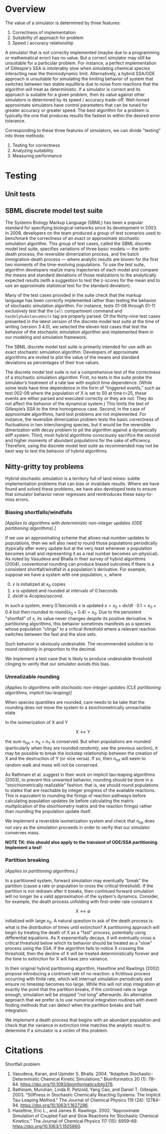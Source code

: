 # Overview

The value of a simulator is determined by three features:

1. Correctness of implementation
2. Suitability of approach for problem
3. Speed / accuracy relationship

A simulator that is not correctly implemented (maybe due to a programming or mathematical error) has no value. But a correct simulator may still be unsuitable for a particular problem. For instance, a perfect implementation of Gillespie's SSA is intolerably slow when simulating chemical species interacting near the thermodynamic limit. Alternatively, a hybrid SSA/ODE approach is unsuitable for simulating the limiting behavior of system that switches between two stable equilibria due to noise from reactions that the algorithm will treat as deterministic. If a simulator is correct and its approach is suitable for a given problem, then its value against other simulators is determined by its speed / accuracy trade-off. Well-honed approximate simulators have control parameters that can be tuned for greater accuracy or greater speed. The best algorithm for a problem is typically the one that produces results the fastest to within the desired error tolerance.

Corresponding to these three features of simulators, we can divide "testing" into three methods:

1. Testing for correctness
2. Analyzing suitability
3. Measuring performance

# Testing

## Unit tests

## SBML discrete model test suite

The Systems Biology Markup Language (SBML) has been a popular standard for specifying biological networks since its development in 2003. In 2008, developers on the team produced a group of test scenarios used to benchmark the correctness of an exact or approximate stochastic simulation algorithm. This group of test cases, called the SBML discrete model test suite, specifies variations of three basic models — the birth-death process, the reversible dimerization process, and the batch immigration-death process — where analytic results are known for the first two moments of the time-evolving populations. To use the test suite, algorithm developers realize many trajectories of each model and compare the means and standard deviations of those realizations to the analytically expected results (with a suggestion to test the z-scores for the mean and to use an approximate statistical test for the standard deviation).

Many of the test cases provided in the suite check that the markup language has been correctly implemented rather than testing the behavior of stochastic simulation algorithm. For instance, tests 01-08 through 01-11 exclusively test that the `Cell` compartment command and `hasOnlySubstanceUnits` tag are properly parsed. Of the thirty-nine test cases presented in the latest version of the discrete model test suite at the time of writing (version 3.4.0), we selected the eleven test cases that test the behavior of the stochastic simulation algorithm and implemented them in our modeling and simulation framework.

The SBML discrete model test suite is primarily intended for use with an exact stochastic simulation algorithm. Developers of approximate algorithms are invited to plot the value of the means and standard deviations as percentages of their true values.

The discrete model test suite is not a comprehensive test of the correctness of a stochastic simulation algorithm. First, no tests in the suite probe the simulator’s treatment of a rate law with explicit time dependence. (While some tests have time dependence in the form of “triggered events,” such as test 002-09 where the population of X is set to 50 at time t=25, these events are either parsed and executed correctly or they are not. They do not affect the behavior of the dynamical system.) This limits the test of Gillespie’s SSA to the time homogenous case. Second, in the case of approximate algorithms, hard test problems are not implemented. For instance, the reversible dimerization problem tests the basic correctness of fluctuations in two interchanging species, but it would be the reversible dimerization with decay problem to pit the algorithm against a dynamically stiff system. Third, most hybrid algorithms consciously sacrifice the second and higher moments of abundant populations for the sake of efficiency. Therefore, using the discrete model test suite as recommended may not be best way to test the behavior of hybrid algorithms. 

## Nitty-gritty toy problems

Hybrid stochastic simulation is a territory full of land mines: subtle implementation problems that can bias or invalidate results. Where we have found and solved these problems, we have also developed tests to ensure that simulator behavior never regresses and reintroduces these easy-to-miss errors.

### Biasing shortfalls/windfalls

*[Applies to algorithms with deterministic non-integer updates (ODE partitioning algorithms).]*

If we use an approximating scheme that allows real number updates to populations, then we will also need to round those populations periodically (typically after every update but at the very least whenever a population becomes small and representing it as a real number becomes un-physical). As noted by Vasudeva and Bhalla in their survey of hybrid algorithms (2004), conventional rounding can produce biased outcomes if there is a consistent shortfall/windfall in a population's derivative. For example, suppose we have a system with one population, `x`, where

0. $x$ is initialized at $x_0$ copies
1. $x$ is updated and rounded at intervals of $0.1 \text{seconds}$
2. $dx/dt$ is $4 \text{copies} / {second}$.

In such a system, every $0.1 \text{seconds}$ $x$ is updated $x = x_0 + dx/dt \cdot 0.1 = x_0 + 0.4$ but then rounded to $\text{round}(x_0 + 0.4) = x_0$. Due to the persistent "shortfall" of $x$, its value never changes despite its positive derivative. In partitioning algorithms, this behavior sometimes manifests as a species whose population "clings" to a critical threshold where a relevant reaction switches between the fast and the slow sets.

Such behavior is obviously undesirable. The recommended solution is to round *randomly* in proportion to the decimal.

We implement a test case that is likely to produce undesirable threshold clinging to verify that our simulator avoids this bias.

### Unrealizable rounding

*[Applies to algorithms with stochastic non-integer updates (CLE partitioning algorithms, implicit tau-leaping)]*

When species quantities are rounded, care needs to be take that the rounding does not move the system to a stoichiometrically unreachable state.

In the isomerization of X and Y

```math
\text{X} \leftrightarrow \text{Y}
```

the sum $n_{\text{tot}} = n_\text{X} + n_\text{Y}$ is conserved. But when populations are rounded (particularly when they are rounded *randomly*, see the previous section), it may be possible to break the lockstep relationship between the creation of X and the destruction of Y (or vice versa). If so, then $n_{\text{tot}}$ will seem to random walk and mass will not be conserved.

As Rathinam et al. suggest in their work on implicit tau-leaping algorithms (2003), to prevent this unwanted behavior, rounding should be done in a "stoichiometrically realizable" fashion: that is, we should round populations to states that are reachable by integer progress of the available reactions. This is equivalent to rounding the firings of reaction pathways before calculating population updates (ie before calculating the matrix multiplication of the stoichiometry matrix and the reaction firings) rather than rounding the population update itself.

We implement a reversible isomerization system and check that $n_{\text{tot}}$ does not vary as the simulation proceeds in order to verify that our simulator conserves mass.

**NOTE TK: this should also apply to the transient of ODE/SSA partitioning. Implement a test!**

### Partition breaking

*[Applies to partitioning algorithms.]*

In a partitioned system, forward simulation may eventually "break" the partition (cause a rate or population to cross the critical threshold). If the partition is not redrawn after it breaks, then continued forward simulation will no longer be a valid approximation of the system's dynamics. Consider, for example, the death process unfolding with first-order rate constant $k$

```math
\text{X} \leftrightarrow \emptyset
```

initialized with large $x_0$. A natural question to ask of the death process is: what is the distribution of times until extinction? A partitioning approach will begin by treating the death of $\text{X}$ as a "fast" process, potentially using differential equations. As $\text{X}$ exponentially decays, it will eventually cross a critical threshold below which its behavior should be treated as a "slow" process using the SSA. If the algorithm fails to notice $\text{X}$ crossing the threshold, then the decline of $\text{X}$ will be treated deterministically forever and the time to extinction for $\text{X}$ will have zero variance.

In their original hybrid partitioning algorithm, Haseltine and Rawlings (2002) propose introducing a contrived rate of no reaction: a fictitious process occurring with finite rate, which will interrupt simulation periodically and ensure no timestep becomes too large. While this will not stop integration at exactly the point that the partition breaks, if the contrived rate is large enough, simulation will be stopped "not long" afterwards. An alternative approach that we prefer is to use numerical integration routines with event finding methods that can detect when the partition breaks and halt integration.

We implement a death process that begins with an abundant population and check that the variance in extinction time matches the analytic result to determine if a simulator is a victim of this problem.

# Citations

Shortfall problem
1. Vasudeva, Karan, and Upinder S. Bhalla. 2004. “Adaptive Stochastic-Deterministic Chemical Kinetic Simulations.” Bioinformatics 20 (1): 78–84. https://doi.org/10.1093/bioinformatics/btg376.
2. Rathinam, Muruhan, Linda R. Petzold, Yang Cao, and Daniel T. Gillespie. 2003. “Stiffness in Stochastic Chemically Reacting Systems: The Implicit Tau-Leaping Method.” The Journal of Chemical Physics 119 (24): 12784–94. https://doi.org/10.1063/1.1627296.
3. Haseltine, Eric L., and James B. Rawlings. 2002. “Approximate Simulation of Coupled Fast and Slow Reactions for Stochastic Chemical Kinetics.” The Journal of Chemical Physics 117 (15): 6959–69. https://doi.org/10.1063/1.1505860.

